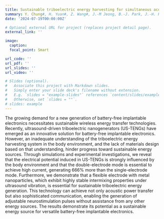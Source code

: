 ```yaml
---
title: Sustainable triboelectric energy harvesting for simultaneous acoustic power transfer and communication
summary: Y. Chung#, H. Yuan#, Z. Wang#, J.-M Jeong, B.-J. Park, J.-H. Hwang, B.-O. Choi, H. Park, Y.-J. Kim*, K. Dai*, S.-W. Kim*, **Advanced Energy Materials**, accepted.
date: '2024-07-19T00:00:00Z'

# Optional external URL for project (replaces project detail page).
external_link: ''

image:
  caption:   
  focal_point: Smart

url_code: ''
url_pdf: ''
url_slides: ''
url_video: ''

# Slides (optional).
#   Associate this project with Markdown slides.
#   Simply enter your slide deck's filename without extension.
#   E.g. `slides = "example-slides"` references `content/slides/example-slides.md`.
#   Otherwise, set `slides = ""`.
# slides: example
---
```


The growing demand for a new generation of battery-free implantable electronics necessitates sustainable wireless energy transfer technologies. Recently, ultrasound-driven triboelectric nanogenerators (US-TENGs) have emerged as an innovative solution for battery-free implantable electronics. However, an inadequate understanding of the triboelectric energy harvesting system in the body environment, and the lack of materials design based on that understanding, hinder progress toward sustainable energy sources. Through simulations and experimental investigations, we reveal that the electrical potential induced in US-TENGs is strongly influenced by the body environment and that the double-electrode mode is essential to achieve high current, generating 666% more than the single-electrode mode. Furthermore, we demonstrate that a flexible electrode with metal nanoparticles, which exhibit highly stable intermixing properties under ultrasound vibration, is essential for sustainable triboelectric energy generation. This technology can achieve not only acoustic power transfer but also sophisticated communication, enabling the generation of adjustable neurostimulation pulses without assistance from any other energy sources. The results demonstrate its potential as a sustainable energy source for versatile battery-free implantable electronics.